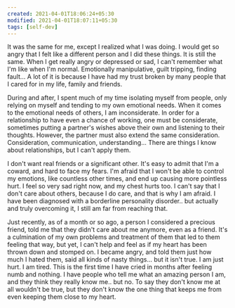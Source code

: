 ```yaml
---
created: 2021-04-01T18:06:24+05:30
modified: 2021-04-01T18:07:11+05:30
tags: [self-dev]
---
```


 It was the same for me, except I realized what I was doing.  I would get so angry that I felt like a different person and I did these things.  It is still the same.  When I get really angry or depressed or sad, I can't remember what I'm like when I'm normal.  Emotionally manipulative, guilt tripping, finding fault...  A lot of it is because I have had my trust broken by many people that I cared for in my life, family and friends.  

During and after, I spent much of my time isolating myself from people, only relying on myself and tending to my own emotional needs.  When it comes to the emotional needs of others, I am inconsiderate.  In order for a relationship to have even a chance of working, one must be considerate, sometimes putting a partner's wishes above their own and listening to their thoughts.  However, the partner must also extend the same consideration.  Consideration, communication, understanding...  There are things I know about relationships, but I can't apply them.

I don't want real friends or a significant other.  It's easy to admit that I'm a coward, and hard to face my fears.  I'm afraid that I won't be able to control my emotions, like countless other times, and end up causing more pointless hurt.  I feel so very sad right now, and my chest hurts too.  I can't say that I don't care about others, because I do care, and that is why I am afraid.  I have been diagnosed with a borderline personality disorder.. but actually and truly overcoming it, I still am far from reaching that.

Just recently, as of a month or so ago, a person I considered a precious friend, told me that they didn't care about me anymore, even as a friend.  It's a culmination of my own problems and treatment of them that led to them feeling that way, but yet, I can't help and feel as if my heart has been thrown down and stomped on.  I became angry, and told them just how much I hated them, said all kinds of nasty things... but it isn't true.  I am just hurt.  I am tired.  This is the first time I have cried in months after feeling numb and nothing.  I have people who tell me what an amazing person I am, and they think they really know me.. but no.  To say they don't know me at all wouldn't be true, but they don't know the one thing that keeps me from even keeping them close to my heart. 
